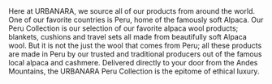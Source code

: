  

Here at URBANARA, we source all of our products from around the world. One of our favorite countries is Peru, home of the famously soft Alpaca. Our Peru Collection is our selection of our favorite alpaca wool products; blankets, cushions and travel sets all made from beautifully soft Alpaca wool. But it is not the just the wool that comes from Peru; all these products are made in Peru by our trusted and traditional producers out of the famous local alpaca and cashmere. Delivered directly to your door from the Andes Mountains, the URBANARA Peru Collection is the epitome of ethical luxury.
